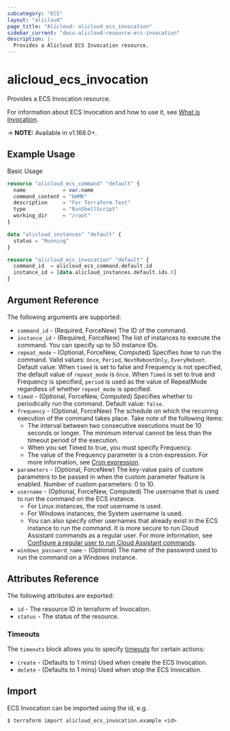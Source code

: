 ```yaml
---
subcategory: "ECS"
layout: "alicloud"
page_title: "Alicloud: alicloud_ecs_invocation"
sidebar_current: "docs-alicloud-resource-ecs-invocation"
description: |-
  Provides a Alicloud ECS Invocation resource.
---
```


# alicloud\_ecs\_invocation

Provides a ECS Invocation resource.

For information about ECS Invocation and how to use it, see [What is Invocation](https://www.alibabacloud.com/help/en/elastic-compute-service/latest/invokecommand#t9958.html).

-> **NOTE:** Available in v1.168.0+.

## Example Usage

Basic Usage

```terraform
resource "alicloud_ecs_command" "default" {
  name            = var.name
  command_content = "bHMK"
  description     = "For Terraform Test"
  type            = "RunShellScript"
  working_dir     = "/root"
}

data "alicloud_instances" "default" {
  status = "Running"
}

resource "alicloud_ecs_invocation" "default" {
  command_id  = alicloud_ecs_command.default.id
  instance_id = [data.alicloud_instances.default.ids.0]
}
```

## Argument Reference

The following arguments are supported:

* `command_id` - (Required, ForceNew) The ID of the command.
* `instance_id` - (Required, ForceNew) The list of instances to execute the command. You can specify up to 50 instance IDs.
* `repeat_mode` - (Optional, ForceNew, Computed) Specifies how to run the command. Valid values: `Once`, `Period`, `NextRebootOnly`, `EveryReboot`. Default value: When `timed` is set to false and Frequency is not specified, the default value of `repeat_mode` is `Once`. When `Timed` is set to true and Frequency is specified, `period` is used as the value of RepeatMode regardless of whether `repeat_mode` is specified.
* `timed` - (Optional, ForceNew, Computed) Specifies whether to periodically run the command. Default value: `false`.
* `frequency` - (Optional, ForceNew) The schedule on which the recurring execution of the command takes place. Take note of the following items:
  * The interval between two consecutive executions must be 10 seconds or longer. The minimum interval cannot be less than the timeout period of the execution.
  * When you set Timed to true, you must specify Frequency.
  * The value of the Frequency parameter is a cron expression. For more information, see [Cron expression](https://www.alibabacloud.com/help/en/elastic-compute-service/latest/cron-expression).
* `parameters` - (Optional, ForceNew) The key-value pairs of custom parameters to be passed in when the custom parameter feature is enabled.  Number of custom parameters: 0 to 10.
* `username` - (Optional, ForceNew, Computed) The username that is used to run the command on the ECS instance. 
  * For Linux instances, the root username is used. 
  * For Windows instances, the System username is used.
  * You can also specify other usernames that already exist in the ECS instance to run the command. It is more secure to run Cloud Assistant commands as a regular user. For more information, see [Configure a regular user to run Cloud Assistant commands](https://www.alibabacloud.com/help/en/elastic-compute-service/latest/run-cloud-assistant-commands-as-a-regular-user).
* `windows_password_name` - (Optional) The name of the password used to run the command on a Windows instance.

## Attributes Reference

The following attributes are exported:

* `id` - The resource ID in terraform of Invocation.
* `status` - The status of the resource.

### Timeouts

The `timeouts` block allows you to specify [timeouts](https://www.terraform.io/docs/configuration-0-11/resources.html#timeouts) for certain actions:

* `create` - (Defaults to 1 mins) Used when create the ECS Invocation.
* `delete` - (Defaults to 1 mins) Used when stop the ECS Invocation.

## Import

ECS Invocation can be imported using the id, e.g.

```
$ terraform import alicloud_ecs_invocation.example <id>
```